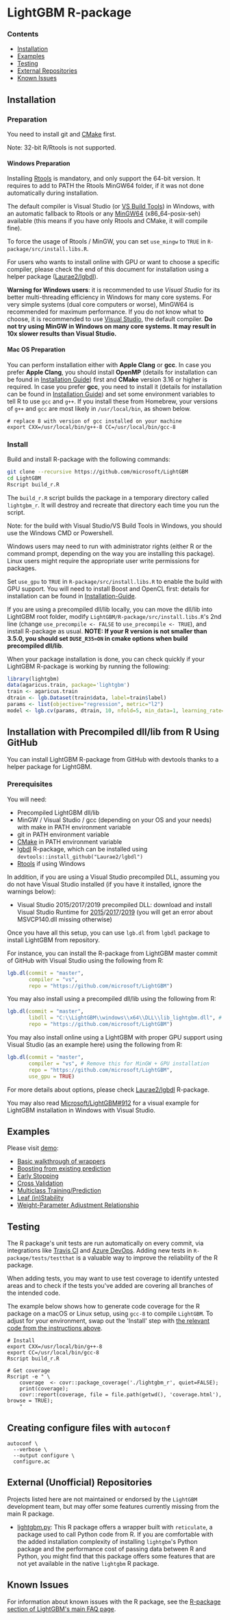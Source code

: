 LightGBM R-package
==================

### Contents

* [Installation](#installation)
* [Examples](#examples)
* [Testing](#testing)
* [External Repositories](#external-unofficial-repositories)
* [Known Issues](#known-issues)

Installation
------------

### Preparation

You need to install git and [CMake](https://cmake.org/) first.

Note: 32-bit R/Rtools is not supported.

#### Windows Preparation

Installing [Rtools](https://cran.r-project.org/bin/windows/Rtools/) is mandatory, and only support the 64-bit version. It requires to add to PATH the Rtools MinGW64 folder, if it was not done automatically during installation.

The default compiler is Visual Studio (or [VS Build Tools](https://visualstudio.microsoft.com/downloads/)) in Windows, with an automatic fallback to Rtools or any [MinGW64](https://sourceforge.net/projects/mingw-w64/files/Toolchains%20targetting%20Win64/Personal%20Builds/mingw-builds/) (x86_64-posix-seh) available (this means if you have only Rtools and CMake, it will compile fine).

To force the usage of Rtools / MinGW, you can set `use_mingw` to `TRUE` in `R-package/src/install.libs.R`.

For users who wants to install online with GPU or want to choose a specific compiler, please check the end of this document for installation using a helper package ([Laurae2/lgbdl](https://github.com/Laurae2/lgbdl/)).

**Warning for Windows users**: it is recommended to use *Visual Studio* for its better multi-threading efficiency in Windows for many core systems. For very simple systems (dual core computers or worse), MinGW64 is recommended for maximum performance. If you do not know what to choose, it is recommended to use [Visual Studio](https://visualstudio.microsoft.com/downloads/), the default compiler. **Do not try using MinGW in Windows on many core systems. It may result in 10x slower results than Visual Studio.**

#### Mac OS Preparation

You can perform installation either with **Apple Clang** or **gcc**. In case you prefer **Apple Clang**, you should install **OpenMP** (details for installation can be found in [Installation Guide](https://github.com/microsoft/LightGBM/blob/master/docs/Installation-Guide.rst#apple-clang)) first and **CMake** version 3.16 or higher is required. In case you prefer **gcc**, you need to install it (details for installation can be found in [Installation Guide](https://github.com/microsoft/LightGBM/blob/master/docs/Installation-Guide.rst#gcc)) and set some environment variables to tell R to use `gcc` and `g++`. If you install these from Homebrew, your versions of `g++` and `gcc` are most likely in `/usr/local/bin`, as shown below.

```
# replace 8 with version of gcc installed on your machine
export CXX=/usr/local/bin/g++-8 CC=/usr/local/bin/gcc-8
```

### Install

Build and install R-package with the following commands:

```sh
git clone --recursive https://github.com/microsoft/LightGBM
cd LightGBM
Rscript build_r.R
```

The `build_r.R` script builds the package in a temporary directory called `lightgbm_r`. It will destroy and recreate that directory each time you run the script.

Note: for the build with Visual Studio/VS Build Tools in Windows, you should use the Windows CMD or Powershell.

Windows users may need to run with administrator rights (either R or the command prompt, depending on the way you are installing this package). Linux users might require the appropriate user write permissions for packages.

Set `use_gpu` to `TRUE` in `R-package/src/install.libs.R` to enable the build with GPU support. You will need to install Boost and OpenCL first: details for installation can be found in [Installation-Guide](https://github.com/microsoft/LightGBM/blob/master/docs/Installation-Guide.rst#build-gpu-version).

If you are using a precompiled dll/lib locally, you can move the dll/lib into LightGBM root folder, modify `LightGBM/R-package/src/install.libs.R`'s 2nd line (change `use_precompile <- FALSE` to `use_precompile <- TRUE`), and install R-package as usual. **NOTE: If your R version is not smaller than 3.5.0, you should set `DUSE_R35=ON` in cmake options when build precompiled dll/lib**.

When your package installation is done, you can check quickly if your LightGBM R-package is working by running the following:

```r
library(lightgbm)
data(agaricus.train, package='lightgbm')
train <- agaricus.train
dtrain <- lgb.Dataset(train$data, label=train$label)
params <- list(objective="regression", metric="l2")
model <- lgb.cv(params, dtrain, 10, nfold=5, min_data=1, learning_rate=1, early_stopping_rounds=10)
```

Installation with Precompiled dll/lib from R Using GitHub
---------------------------------------------------------

You can install LightGBM R-package from GitHub with devtools thanks to a helper package for LightGBM.

### Prerequisites

You will need:

* Precompiled LightGBM dll/lib
* MinGW / Visual Studio / gcc (depending on your OS and your needs) with make in PATH environment variable
* git in PATH environment variable
* [CMake](https://cmake.org/) in PATH environment variable
* [lgbdl](https://github.com/Laurae2/lgbdl/) R-package, which can be installed using `devtools::install_github("Laurae2/lgbdl")`
* [Rtools](https://cran.r-project.org/bin/windows/Rtools/) if using Windows

In addition, if you are using a Visual Studio precompiled DLL, assuming you do not have Visual Studio installed (if you have it installed, ignore the warnings below):

* Visual Studio 2015/2017/2019 precompiled DLL: download and install Visual Studio Runtime for [2015](https://www.microsoft.com/en-us/download/details.aspx?id=52685)/[2017](https://aka.ms/vs/15/release/vc_redist.x64.exe)/[2019](https://aka.ms/vs/16/release/vc_redist.x64.exe) (you will get an error about MSVCP140.dll missing otherwise)

Once you have all this setup, you can use `lgb.dl` from `lgbdl` package to install LightGBM from repository.

For instance, you can install the R-package from LightGBM master commit of GitHub with Visual Studio using the following from R:

```r
lgb.dl(commit = "master",
       compiler = "vs",
       repo = "https://github.com/microsoft/LightGBM")
```

You may also install using a precompiled dll/lib using the following from R:

```r
lgb.dl(commit = "master",
       libdll = "C:\\LightGBM\\windows\\x64\\DLL\\lib_lightgbm.dll", # YOUR PRECOMPILED DLL
       repo = "https://github.com/microsoft/LightGBM")
```

You may also install online using a LightGBM with proper GPU support using Visual Studio (as an example here) using the following from R:

```r
lgb.dl(commit = "master",
       compiler = "vs", # Remove this for MinGW + GPU installation
       repo = "https://github.com/microsoft/LightGBM",
       use_gpu = TRUE)
```

For more details about options, please check [Laurae2/lgbdl](https://github.com/Laurae2/lgbdl/) R-package.

You may also read [Microsoft/LightGBM#912](https://github.com/microsoft/LightGBM/issues/912#issuecomment-329496254) for a visual example for LightGBM installation in Windows with Visual Studio.

Examples
--------

Please visit [demo](https://github.com/microsoft/LightGBM/tree/master/R-package/demo):

* [Basic walkthrough of wrappers](https://github.com/microsoft/LightGBM/blob/master/R-package/demo/basic_walkthrough.R)
* [Boosting from existing prediction](https://github.com/microsoft/LightGBM/blob/master/R-package/demo/boost_from_prediction.R)
* [Early Stopping](https://github.com/microsoft/LightGBM/blob/master/R-package/demo/early_stopping.R)
* [Cross Validation](https://github.com/microsoft/LightGBM/blob/master/R-package/demo/cross_validation.R)
* [Multiclass Training/Prediction](https://github.com/microsoft/LightGBM/blob/master/R-package/demo/multiclass.R)
* [Leaf (in)Stability](https://github.com/microsoft/LightGBM/blob/master/R-package/demo/leaf_stability.R)
* [Weight-Parameter Adjustment Relationship](https://github.com/microsoft/LightGBM/blob/master/R-package/demo/weight_param.R)

Testing
-------

The R package's unit tests are run automatically on every commit, via integrations like [Travis CI](https://travis-ci.org/microsoft/LightGBM/) and [Azure DevOps](https://dev.azure.com/lightgbm-ci/lightgbm-ci/_build). Adding new tests in `R-package/tests/testthat` is a valuable way to improve the reliability of the R package.

When adding tests, you may want to use test coverage to identify untested areas and to check if the tests you've added are covering all branches of the intended code.

The example below shows how to generate code coverage for the R package on a macOS or Linux setup, using `gcc-8` to compile `LightGBM`. To adjust for your environment, swap out the 'Install' step with [the relevant code from the instructions above](#install).

```shell
# Install
export CXX=/usr/local/bin/g++-8
export CC=/usr/local/bin/gcc-8
Rscript build_r.R

# Get coverage
Rscript -e " \
    coverage  <- covr::package_coverage('./lightgbm_r', quiet=FALSE);
    print(coverage);
    covr::report(coverage, file = file.path(getwd(), 'coverage.html'), browse = TRUE);
    "
```

Creating configure files with `autoconf`
----------------------------------------

```shell
autoconf \
  --verbose \
  --output configure \
  configure.ac
```

External (Unofficial) Repositories
----------------------------------

Projects listed here are not maintained or endorsed by the `LightGBM` development team, but may offer some features currently missing from the main R package.

* [lightgbm.py](https://github.com/kapsner/lightgbm.py): This R package offers a wrapper built with `reticulate`, a package used to call Python code from R. If you are comfortable with the added installation complexity of installing `lightgbm`'s Python package and the performance cost of passing data between R and Python, you might find that this package offers some features that are not yet available in the native `lightgbm` R package.

Known Issues
------------

For information about known issues with the R package, see the [R-package section of LightGBM's main FAQ page](https://lightgbm.readthedocs.io/en/latest/FAQ.html#r-package).
